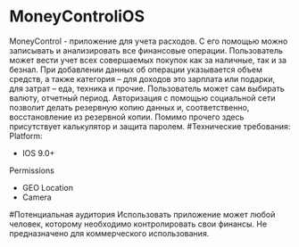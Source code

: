 # MoneyControliOS
MoneyControl - приложение для учета расходов. С его помощью можно записывать и анализировать все финансовые операции. Пользователь может вести учет всех совершаемых покупок как за наличные, так и за безнал. При добавлении данных об операции указывается объем средств, а также категория – для доходов это зарплата или подарки, для затрат – еда, техника и прочие. Пользователь может сам выбирать валюту, отчетный период. Авторизация с помощью социальной сети позволит делать резервную копию данных и, соответственно, восстановление из резервной копии. Помимо прочего здесь присутствует калькулятор и защита паролем.
#Технические требования:
Platform:
- IOS 9.0+

Permissions
- GEO Location
- Camera

#Потенциальная аудитория
Использовать приложение может любой человек, которому необходимо контролировать свои финансы. Не предназначено для коммерческого использования.
